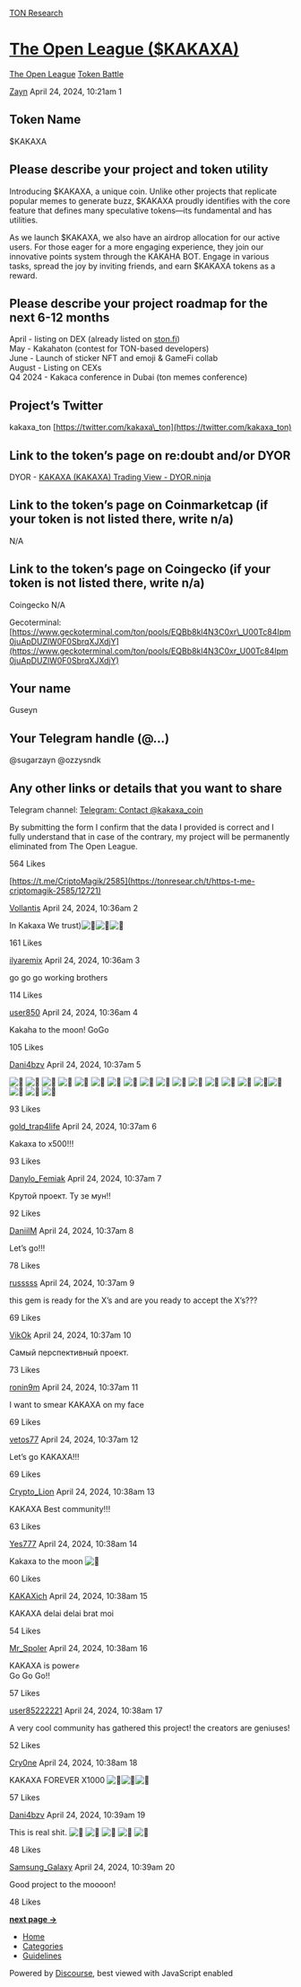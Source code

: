 [TON Research](/)

# [The Open League ($KAKAXA)](/t/the-open-league-kakaxa/12595)

[The Open League](/c/the-open-league/token-leaderboard/57)  [Token Battle](/c/the-open-league/token-leaderboard/57) 

    

[Zayn](https://tonresear.ch/u/Zayn)  April 24, 2024, 10:21am  1

## [](#token-name-1)Token Name

$KAKAXA

## [](#please-describe-your-project-and-token-utility-2)Please describe your project and token utility

Introducing $KAKAXA, a unique coin. Unlike other projects that replicate popular memes to generate buzz, $KAKAXA proudly identifies with the core feature that defines many speculative tokens—its fundamental and has utilities.

As we launch $KAKAXA, we also have an airdrop allocation for our active users. For those eager for a more engaging experience, they join our innovative points system through the KAKAHA BOT. Engage in various tasks, spread the joy by inviting friends, and earn $KAKAXA tokens as a reward.

## [](#please-describe-your-project-roadmap-for-the-next-6-12-months-3)Please describe your project roadmap for the next 6-12 months

April - listing on DEX (already listed on [ston.fi](http://ston.fi))  
May - Kakahaton (contest for TON-based developers)  
June - Launch of sticker NFT and emoji & GameFi collab  
August - Listing on CEXs  
Q4 2024 - Kakaca conference in Dubai (ton memes conference)

## [](#projects-twitter-4)Project’s Twitter

kakaxa\_ton [https://twitter.com/kakaxa\_ton](https://twitter.com/kakaxa_ton)

## [](#link-to-the-tokens-page-on-redoubt-andor-dyor-5)Link to the token’s page on re:doubt and/or DYOR

DYOR - [KAKAXA (KAKAXA) Trading View - DYOR.ninja](https://dyor.io/ru/token/EQDqz7LTwgj016kiTiSooM_ft8kveL2P4pj4fkJmsUV_an_X?tab=advanced)

## [](#link-to-the-tokens-page-on-coinmarketcap-if-your-token-is-not-listed-there-write-na-6)Link to the token’s page on Coinmarketcap (if your token is not listed there, write n/a)

N/A

## [](#link-to-the-tokens-page-on-coingecko-if-your-token-is-not-listed-there-write-na-7)Link to the token’s page on Coingecko (if your token is not listed there, write n/a)

Coingecko N/A

Gecoterminal: [https://www.geckoterminal.com/ton/pools/EQBb8kl4N3C0xr\_U00Tc84Ipm0juApDUZlW0F0SbrqXJXdjY](https://www.geckoterminal.com/ton/pools/EQBb8kl4N3C0xr_U00Tc84Ipm0juApDUZlW0F0SbrqXJXdjY)

## [](#your-name-8)Your name

Guseyn

## [](#your-telegram-handle-9)Your Telegram handle (@…)

@sugarzayn @ozzysndk

## [](#any-other-links-or-details-that-you-want-to-share-10)Any other links or details that you want to share

Telegram channel: [Telegram: Contact @kakaxa\_coin](https://t.me/kakaxa_coin)

By submitting the form I confirm that the data I provided is correct and I fully understand that in case of the contrary, my project will be permanently eliminated from The Open League.

  564 Likes

[https://t.me/CriptoMagik/2585](https://tonresear.ch/t/https-t-me-criptomagik-2585/12721) 

[Vollantis](https://tonresear.ch/u/Vollantis) April 24, 2024, 10:36am  2

In Kakaxa We trust)![:poop:](https://tonresear.ch/images/emoji/twitter/poop.png?v=12 ":poop:")![:poop:](https://tonresear.ch/images/emoji/twitter/poop.png?v=12 ":poop:")![:poop:](https://tonresear.ch/images/emoji/twitter/poop.png?v=12 ":poop:")

  161 Likes

[ilyaremix](https://tonresear.ch/u/ilyaremix) April 24, 2024, 10:36am  3

go go go working brothers

  114 Likes

[user850](https://tonresear.ch/u/user850) April 24, 2024, 10:36am  4

Kakaha to the moon! GoGo

  105 Likes

[Dani4bzv](https://tonresear.ch/u/Dani4bzv) April 24, 2024, 10:37am  5

![:rocket:](https://tonresear.ch/images/emoji/twitter/rocket.png?v=12 ":rocket:") ![:rocket:](https://tonresear.ch/images/emoji/twitter/rocket.png?v=12 ":rocket:") ![:rocket:](https://tonresear.ch/images/emoji/twitter/rocket.png?v=12 ":rocket:") ![:rocket:](https://tonresear.ch/images/emoji/twitter/rocket.png?v=12 ":rocket:") ![:rocket:](https://tonresear.ch/images/emoji/twitter/rocket.png?v=12 ":rocket:") ![:rocket:](https://tonresear.ch/images/emoji/twitter/rocket.png?v=12 ":rocket:") ![:rocket:](https://tonresear.ch/images/emoji/twitter/rocket.png?v=12 ":rocket:") ![:rocket:](https://tonresear.ch/images/emoji/twitter/rocket.png?v=12 ":rocket:") ![:rocket:](https://tonresear.ch/images/emoji/twitter/rocket.png?v=12 ":rocket:") ![:rocket:](https://tonresear.ch/images/emoji/twitter/rocket.png?v=12 ":rocket:") ![:rocket:](https://tonresear.ch/images/emoji/twitter/rocket.png?v=12 ":rocket:") ![:rocket:](https://tonresear.ch/images/emoji/twitter/rocket.png?v=12 ":rocket:") ![:rocket:](https://tonresear.ch/images/emoji/twitter/rocket.png?v=12 ":rocket:") ![:rocket:](https://tonresear.ch/images/emoji/twitter/rocket.png?v=12 ":rocket:") ![:rocket:](https://tonresear.ch/images/emoji/twitter/rocket.png?v=12 ":rocket:") ![:rocket:](https://tonresear.ch/images/emoji/twitter/rocket.png?v=12 ":rocket:")![:rocket:](https://tonresear.ch/images/emoji/twitter/rocket.png?v=12 ":rocket:") ![:rocket:](https://tonresear.ch/images/emoji/twitter/rocket.png?v=12 ":rocket:") ![:rocket:](https://tonresear.ch/images/emoji/twitter/rocket.png?v=12 ":rocket:") ![:rocket:](https://tonresear.ch/images/emoji/twitter/rocket.png?v=12 ":rocket:")

  93 Likes

[gold\_trap4life](https://tonresear.ch/u/gold_trap4life) April 24, 2024, 10:37am  6

Kakaxa to x500!!!

  93 Likes

[Danylo\_Femiak](https://tonresear.ch/u/Danylo_Femiak) April 24, 2024, 10:37am  7

Крутой проект. Ту зе мун!!

  92 Likes

[DaniilM](https://tonresear.ch/u/DaniilM) April 24, 2024, 10:37am  8

Let’s go!!!

  78 Likes

[russsss](https://tonresear.ch/u/russsss) April 24, 2024, 10:37am  9

this gem is ready for the X’s and are you ready to accept the X’s???

  69 Likes

[VikOk](https://tonresear.ch/u/VikOk) April 24, 2024, 10:37am  10

Самый перспективный проект.

  73 Likes

[ronin9m](https://tonresear.ch/u/ronin9m) April 24, 2024, 10:37am  11

I want to smear KAKAXA on my face

  69 Likes

[vetos77](https://tonresear.ch/u/vetos77) April 24, 2024, 10:37am  12

Let’s go KAKAXA!!!

  69 Likes

[Crypto\_Lion](https://tonresear.ch/u/Crypto_Lion) April 24, 2024, 10:38am  13

KAKAXA Best community!!!

  63 Likes

[Yes777](https://tonresear.ch/u/Yes777) April 24, 2024, 10:38am  14

Kakaxa to the moon ![:rocket:](https://tonresear.ch/images/emoji/twitter/rocket.png?v=12 ":rocket:")

  60 Likes

[KAKAXich](https://tonresear.ch/u/KAKAXich) April 24, 2024, 10:38am  15

KAKAXA delai delai brat moi

  54 Likes

[Mr\_Spoler](https://tonresear.ch/u/Mr_Spoler) April 24, 2024, 10:38am  16

KAKAXA is power✊  
Go Go Go!!

  57 Likes

[user85222221](https://tonresear.ch/u/user85222221) April 24, 2024, 10:38am  17

A very cool community has gathered this project! the creators are geniuses!

  52 Likes

[Cry0ne](https://tonresear.ch/u/Cry0ne) April 24, 2024, 10:38am  18

KAKAXA FOREVER X1000 ![:sparkling_heart:](https://tonresear.ch/images/emoji/twitter/sparkling_heart.png?v=12 ":sparkling_heart:")![:poop:](https://tonresear.ch/images/emoji/twitter/poop.png?v=12 ":poop:")![:brown_heart:](https://tonresear.ch/images/emoji/twitter/brown_heart.png?v=12 ":brown_heart:")

  57 Likes

[Dani4bzv](https://tonresear.ch/u/Dani4bzv) April 24, 2024, 10:39am  19

This is real shit. ![:poop:](https://tonresear.ch/images/emoji/twitter/poop.png?v=12 ":poop:") ![:poop:](https://tonresear.ch/images/emoji/twitter/poop.png?v=12 ":poop:") ![:poop:](https://tonresear.ch/images/emoji/twitter/poop.png?v=12 ":poop:") ![:poop:](https://tonresear.ch/images/emoji/twitter/poop.png?v=12 ":poop:") ![:poop:](https://tonresear.ch/images/emoji/twitter/poop.png?v=12 ":poop:")

  48 Likes

[Samsung\_Galaxy](https://tonresear.ch/u/Samsung_Galaxy) April 24, 2024, 10:39am  20

Good project to the moooon!

  48 Likes

**[next page →](/t/the-open-league-kakaxa/12595?page=2)**

*   [Home](/)
*   [Categories](/categories)
*   [Guidelines](/guidelines)

Powered by [Discourse](https://www.discourse.org), best viewed with JavaScript enabled